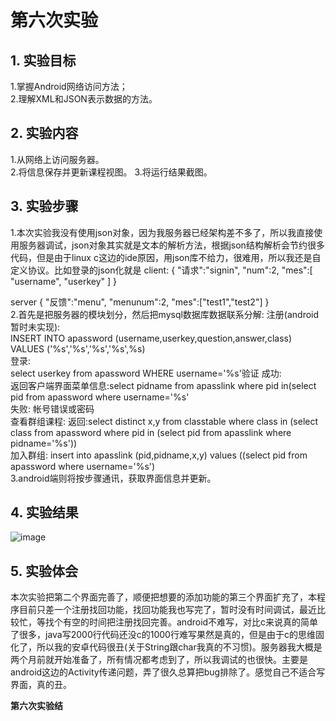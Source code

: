 ﻿# 第六次实验  
## 1. 实验目标  
1.掌握Android网络访问方法；    
2.理解XML和JSON表示数据的方法。     
## 2. 实验内容  
1.从网络上访问服务器。  
2.将信息保存并更新课程视图。
3.将运行结果截图。  
## 3. 实验步骤  
1.本次实验我没有使用json对象，因为我服务器已经架构差不多了，所以我直接使用服务器调试，json对象其实就是文本的解析方法，根据json结构解析会节约很多代码，但是由于linux c这边的ide原因，用json库不给力，很难用，所以我还是自定义协议。比如登录的json化就是
client:
{
"请求":"signin",
"num":2,
"mes":[ "username", "userkey" ]
}

server
{
"反馈":"menu",
"menunum":2,
"mes":["test1","test2"]
}  
2.首先是把服务器的模块划分，然后把mysql数据库数据联系分解:
注册(android暂时未实现):  
INSERT INTO apassword (username,userkey,question,answer,class) VALUES ('%s','%s','%s','%s',%s)   
登录:  
select userkey from apassword WHERE username='%s'验证
成功:  
返回客户端界面菜单信息:select pidname from apasslink where pid in(select pid from apassword where username='%s'  
失败:
帐号错误或密码  
查看群组课程:
返回:select distinct x,y from classtable where class in (select class from apassword where pid in (select pid from apasslink where pidname='%s'))  
加入群组:
insert into apasslink (pid,pidname,x,y) values ((select pid from apassword where username='%s')     
3.android端则将按步骤通讯，获取界面信息并更新。

## 4. 实验结果
![image](https://github.com/heweisheng/android-labs-2018/blob/master/soft1614080902425/%E7%AC%AC%E4%BA%94%E6%AC%A1%E5%AE%9E%E9%AA%8C%E6%88%AA%E5%9B%BE.png)
## 5. 实验体会  
本次实验把第二个界面完善了，顺便把想要的添加功能的第三个界面扩充了，本程序目前只差一个注册找回功能，找回功能我也写完了，暂时没有时间调试，最近比较忙，等找个有空的时间把注册找回完善。android不难写，对比c来说真的简单了很多，java写2000行代码还没c的1000行难写果然是真的，但是由于c的思维固化了，所以我的安卓代码很丑(关于String跟char我真的不习惯)。服务器我大概是两个月前就开始准备了，所有情况都考虑到了，所以我调试的也很快。主要是android这边的Activity传递问题，弄了很久总算把bug排除了。感觉自己不适合写界面，真的丑。
  
**第六次实验结**
